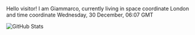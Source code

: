 Hello visitor! I am Giammarco, currently living in space coordinate London and time coordinate Wednesday, 30 December, 06:07 GMT

![GitHub Stats](https://github-readme-stats.vercel.app/api?username=grcasanova)
